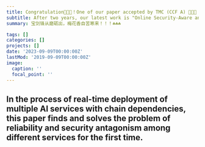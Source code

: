 ```yaml
---
title: Congratulation🎉🎉🎉！One of our paper accepted by TMC (CCF A) 🎇🎇🎇！
subtitle: After two years, our latest work is "Online Security-Aware and Reliability-Guaranteed AI Service Chains Provisioning in Edge Intelligence. Cloud "is finally published in TMC (CCF A).
summary: 宝剑锋从磨砺出，梅花香自苦寒来！！！☘️☘️☘️

tags: []
categories: []
projects: []
date: '2023-09-09T00:00:00Z'
lastMod: '2019-09-09T00:00:00Z'
image:
  caption: ''
  focal_point: ''
---
```


## In the process of real-time deployment of multiple AI services with chain dependencies, this paper finds and solves the problem of reliability and security antagonism among different services for the first time.

